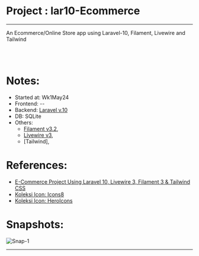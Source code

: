 # Project : lar10-Ecommerce 
*********************************************
An Ecommerce/Online Store app using Laravel-10, Filament, Livewire and Tailwind<br>

<br><br>
 
# Notes:
- Started at: Wk1May24 
- Frontend: --
- Backend: [Laravel v.10](https://github.com/maulahaz/) 
- DB: SQLite
- Others: 
    - [Filament v3.2](https://filamentphp.com/docs/3.x/panels/resources/getting-started), 
    - [Livewire v3](https://livewire.laravel.com/docs/quickstart), 
    - [Tailwind],

# References:
- [E-Commerce Project Using Laravel 10, Livewire 3, Filament 3 & Tailwind CSS](https://www.youtube.com/playlist?list=PL6u82dzQtlfv8fJF3gm42TDHJdtA2NDWT)
- [Koleksi Icon: Icons8](https://icons8.com/icons/set/select)
- [Koleksi Icon: HeroIcons](https://heroicons.com/)

# Snapshots:
![Snap-1](path-to-snapshot)
<hr>
